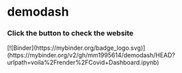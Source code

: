 # demodash
<h3>Click the button to check the website</h3>
[![Binder](https://mybinder.org/badge_logo.svg)](https://mybinder.org/v2/gh/mm1995614/demodash/HEAD?urlpath=voila%2Frender%2FCovid+Dashboard.ipynb)
